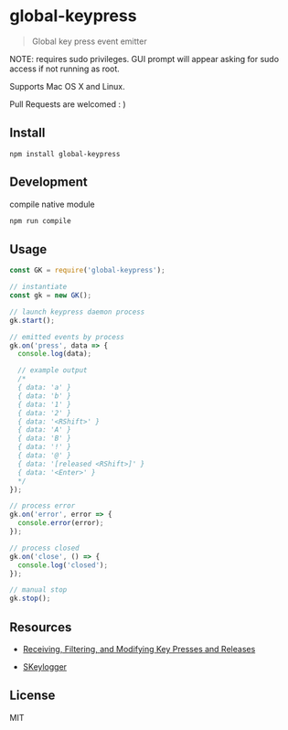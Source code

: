 # global-keypress

> Global key press event emitter

NOTE: requires sudo privileges. GUI prompt will appear asking for sudo access if not running as root.

Supports Mac OS X and Linux.

Pull Requests are welcomed : )

## Install

```shell
npm install global-keypress
```

## Development

compile native module

```bash
npm run compile
```

## Usage

```js
const GK = require('global-keypress');

// instantiate
const gk = new GK();

// launch keypress daemon process
gk.start();

// emitted events by process
gk.on('press', data => {
  console.log(data);

  // example output
  /*
  { data: 'a' }
  { data: 'b' }
  { data: '1' }
  { data: '2' }
  { data: '<RShift>' }
  { data: 'A' }
  { data: 'B' }
  { data: '!' }
  { data: '@' }
  { data: '[released <RShift>]' }
  { data: '<Enter>' }
  */
});

// process error
gk.on('error', error => {
  console.error(error);
});

// process closed
gk.on('close', () => {
  console.log('closed');
});

// manual stop
gk.stop();
```

## Resources

- [Receiving, Filtering, and Modifying Key Presses and Releases](http://osxbook.com/book/bonus/chapter2/alterkeys/)

- [SKeylogger](https://github.com/gsingh93/simple-key-logger)

<!--
https://bitbucket.org/cabalistic/ogredeps/src/a623a62ae85c/src/ois/src/?at=default
http://stackoverflow.com/questions/10734349/simulate-keypress-for-system-wide-hotkeys
https://github.com/depp/keycode
-->

## License

MIT

